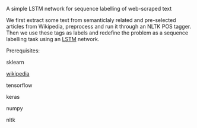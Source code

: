 A simple LSTM network for sequence labelling of web-scraped text 

We first extract some text from semanticlaly related and pre-selected articles from Wikipedia, preprocess and run it through an 
NLTK POS tagger. Then we use these tags as labels and redefine the problem as a sequence labelling task using an [LSTM](https://en.wikipedia.org/wiki/Long_short-term_memory) network.


Prerequisites:

sklearn

[wikipedia ](https://pypi.python.org/pypi/wikipedia/)

tensorflow

keras 

numpy 

nltk 
